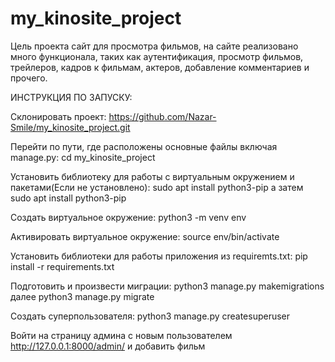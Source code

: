 # my_kinosite_project


Цель проекта сайт для просмотра фильмов, на сайте реализовано много функционала, таких как аутентификация, просмотр фильмов, трейлеров, кадров к фильмам, актеров, добавление комментариев и прочего.


ИНСТРУКЦИЯ ПО ЗАПУСКУ:

Склонировать проект: https://github.com/Nazar-Smile/my_kinosite_project.git

Перейти по пути, где расположены основные файлы включая manage.py: cd my_kinosite_project

Установить библиотеку для работы с виртуальным окружением и пакетами(Если не установлено): sudo apt install python3-pip а затем sudo apt install python3-pip

Создать виртуальное окружение: python3 -m venv env

Активировать виртуальное окружение: source env/bin/activate

Установить библиотеки для работы приложения из requiremts.txt: pip install -r requirements.txt

Подготовить и произвести миграции: python3 manage.py makemigrations далее  python3 manage.py migrate

Создать суперпользователя: python3 manage.py createsuperuser

Войти на страницу админа с новым пользователем http://127.0.0.1:8000/admin/ и добавить фильм
